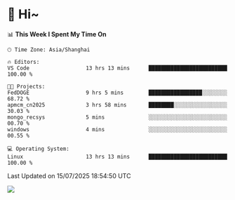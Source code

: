 # 👋 Hi~

<!--START_SECTION:waka-->
📊 **This Week I Spent My Time On** 

```text
🕑︎ Time Zone: Asia/Shanghai

🔥 Editors: 
VS Code                  13 hrs 13 mins      █████████████████████████   100.00 % 

🐱‍💻 Projects: 
FedDOGE                  9 hrs 5 mins        █████████████████░░░░░░░░   68.72 % 
apmcm_cn2025             3 hrs 58 mins       ████████░░░░░░░░░░░░░░░░░   30.03 % 
mongo_recsys             5 mins              ░░░░░░░░░░░░░░░░░░░░░░░░░   00.70 % 
windows                  4 mins              ░░░░░░░░░░░░░░░░░░░░░░░░░   00.55 % 

💻 Operating System: 
Linux                    13 hrs 13 mins      █████████████████████████   100.00 % 
```


 Last Updated on 15/07/2025 18:54:50 UTC
<!--END_SECTION:waka-->

![](https://komarev.com/ghpvc/?username=lvdongyi&label=Profile%20views&color=0e75b6&style=flat)
<!---
lvdongyi/lvdongyi is a ✨ special ✨ repository because its `README.md` (this file) appears on your GitHub profile.
You can click the Preview link to take a look at your changes.
--->

